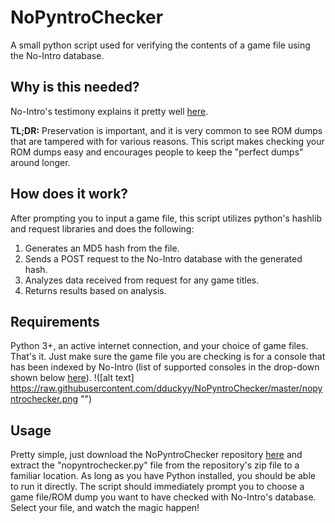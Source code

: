 # NoPyntroChecker
A small python script used for verifying the contents of a game file using the No-Intro database.
## Why is this needed?
No-Intro's testimony explains it pretty well [here](https://no-intro.org/).

**TL;DR:** Preservation is important, and it is very common to see ROM dumps that are tampered with for various reasons. This script makes checking your ROM dumps easy and encourages people to keep the "perfect dumps" around longer.
## How does it work?
After prompting you to input a game file, this script utilizes python's hashlib and request libraries and does the following:
1. Generates an MD5 hash from the file.
2. Sends a POST request to the No-Intro database with the generated hash.
3. Analyzes data received from request for any game titles.
4. Returns results based on analysis.
## Requirements
Python 3+, an active internet connection, and your choice of game files. That's it. Just make sure the game file you are checking is for a console that has been indexed by No-Intro (list of supported consoles in the drop-down shown below [here](https://datomatic.no-intro.org/)).
!([alt text] https://raw.githubusercontent.com/dduckyy/NoPyntroChecker/master/nopyntrochecker.png "")
## Usage
Pretty simple, just download the NoPyntroChecker repository [here](https://github.com/dduckyy/NoPyntroChecker/archive/master.zip) and extract the "nopyntrochecker.py" file from the repository's zip file to a familiar location. As long as you have Python installed, you should be able to run it directly. The script should immediately prompt you to choose a game file/ROM dump you want to have checked with No-Intro's database. Select your file, and watch the magic happen!
